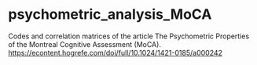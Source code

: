 # psychometric_analysis_MoCA
Codes and correlation matrices of the article The Psychometric Properties of the Montreal Cognitive Assessment (MoCA).
https://econtent.hogrefe.com/doi/full/10.1024/1421-0185/a000242
